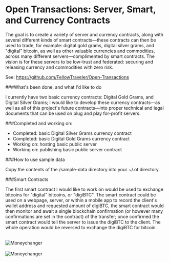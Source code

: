 Open Transactions: Server, Smart, and Currency Contracts
=============================================

The goal is to create a variety of server and currency contracts, along with several different kinds of smart 
contracts—these contracts can then be used to trade, for example: digital gold grams, digital silver grams, and 
"digital" bitcoin, as well as other valuable currencies and commodities, across many different servers—complimented by 
smart contracts. The vision is for these servers to be low-trust and federated: securing and releasing currency 
and commodities with zero risk.

See: https://github.com/FellowTraveler/Open-Transactions

###What's been done, and what I'd like to do

I currently have two basic currency contracts: Digital Gold Grams, and Digital Silver Grams; I would like to develop
these currency contracts—as well as all of this project's future contracts—into proper technical and legal documents 
that can be used on plug and play for-profit servers.

###Completed and working on:
* Completed: basic Digital Silver Grams currency contract
* Completed: basic Digital Gold Grams currency contract
* Working on: hosting basic public server
* Working on: publishing basic public server contract

###How to use sample data

Copy the contents of the /sample-data directory into your ~/.ot directory.

###Smart Contracts

The first smart contract I would like to work on would be used to exchange bitcoins for "digital" bitcoins, or 
"digiBTC". The smart contract could be used on a webpage, server, or within a mobile app to record the client's 
wallet address and requested amount of digiBTC, the smart contract would then monitor and await a single blockchain 
confirmation (or however many confirmations are set in the contract) of the transfer; once confirmed the smart 
contract would tell the server to issue the digiBTC to the client. The whole operation would be reversed to exchange 
the digiBTC for bitcoin.

<br>
<img align="center" src="http://i49.tinypic.com/161fiq9.png" alt="Moneychanger" />
<br>
<br>
<img align="center" src="http://i49.tinypic.com/14vmoee.png" alt="Moneychanger" />


